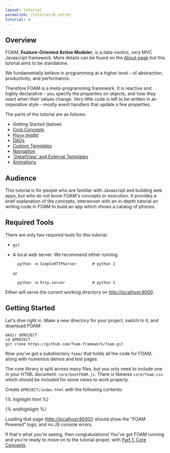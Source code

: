 ```yaml
---
layout: tutorial
permalink: /tutorial/0-intro/
tutorial: 0
---
```


## Overview

FOAM, **Feature-Oriented Active Modeler**, is a data-centric, very MVC Javascript framework. More details can be found on the [About page](/about/) but this tutorial aims to be standalone.

We fundamentally believe in programming at a higher level - of abstraction, productivity, and performance.

Therefore FOAM is a _meta_-programming framework.
It is reactive and highly declarative - you specify the properties on objects, and how they react when their values change.
Very little code is left to be written in an imperative style - mostly event handlers that update a few properties.

The parts of the tutorial are as follows:

- Getting Started (below)
- [Core Concepts](/tutorial/1-concepts/)
- [`Phone` model](/tutorial/2-model/)
- [DAOs](/tutorial/3-dao/)
- [Custom Templates](/tutorial/4-templates)
- [Navigation](/tutorial/5-navigation)
- [`DetailView' and External Templates](/tutorial/6-detailview)
- [Animations](/tutorial/7-animation)

## Audience

This tutorial is for people who are familiar with Javascript and building web apps, but who do not know FOAM's concepts or execution. It provides a brief explanation of the concepts, interwoven with an in-depth tutorial on writing code in FOAM to build an app which shows a catalog of phones.

## Required Tools

There are only two required tools for this tutorial:

- `git`
- A local web server. We recommend either running

        python -m SimpleHTTPServer       # python 2

    or

        python -m http.server            # python 3

Either will serve the current working directory on [http://localhost:8000](http://localhost:8000).

## Getting Started

Let's dive right in. Make a new directory for your project, switch to it, and download FOAM:

    mkdir $PROJECT
    cd $PROJECT
    git clone https://github.com/foam-framework/foam.git

Now you've got a subdirectory `foam/` that holds all the code for FOAM, along with numerous demos and test pages.

The core library is split across many files, but you only need to include one in your HTML document: `core/bootFOAM.js`. There is likewise `core/foam.css` which should be included for some views to work properly.

Create `$PROJECT/index.html` with the following contents:

{% highlight html %}
<html>
  <head>
    <script src="foam/core/bootFOAM.js"></script>
    <link rel="stylesheet" href="foam/core/foam.css" />
  </head>
  <body>
    <script>
      document.write(FOAM_POWERED);
    </script>
  </body>
</html>
{% endhighlight %}

Loading that page ([http://localhost:8000/](http://localhost:8000/)) should show the "FOAM Powered" logo, and no JS console errors.

If that's what you're seeing, then congratulations! You've got FOAM running and you're ready to move on to the tutorial proper, with [Part 1: Core Concepts](/tutorial/1-concepts).

